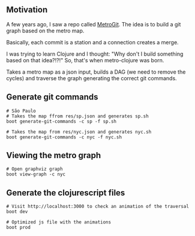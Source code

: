## Motivation
A few years ago, I saw a repo called [MetroGit](https://github.com/vbarbaresi/MetroGit).
The idea is to build a git graph based on the metro map.

Basically, each commit is a station and a connection creates a merge.

I was trying to learn Clojure and I thought: "Why don't I build something based on that idea?!?!"
So, that's when metro-clojure was born.

Takes a metro map as a json input, builds a DAG (we need to remove the cycles) and traverse the graph generating the correct git commands.

## Generate git commands
```
# São Paulo
# Takes the map ffrom res/sp.json and generates sp.sh
boot generate-git-commands -c sp -f sp.sh

# Takes the map from res/nyc.json and generates nyc.sh
boot generate-git-commands -c nyc -f nyc.sh
```

## Viewing the metro graph
```
# Open graphviz graph
boot view-graph -c nyc
```

## Generate the clojurescript files

```
# Visit http://localhost:3000 to check an animation of the traversal
boot dev

# Optimized js file with the animations
boot prod
```
